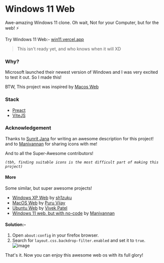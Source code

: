 # Windows 11 Web

Awe-amazing Windows 11 clone. Oh wait, Not for your Computer, but for the web! ⚡

Try Windows 11 Web:- [win11.vercel.app](https://win11.vercel.app/)

> This isn't ready yet, and who knows when it will XD

### Why?

Microsoft launched their newest version of Windows and I was very excited to test it out. So I made this!

BTW, This project was inspired by [Macos Web](https://github.com/PuruVJ/macos-web)

### Stack

- [Preact](https://preactjs.com/)
- [ViteJS](http://vitejs.dev/)

### Acknowledgement

Thanks to [Sunrit Jana](https://twitter.com/JanaSunrise) for writing an awesome description for this project! and to [Manivannan](https://twitter.com/BeingMani97) for sharing icons with me!

And to all the Super-Awesome contributors!

_`(tbh, finding suitable icons is the most difficult part of making this project)`_

#### More

Some similar, but super awesome projects!

- [Windows XP Web](https://winxp.vercel.app/) by [sh1zuku](https://github.com/ShizukuIchi/winXP)
- [MacOS Web](https://macos.now.sh/) by [Puru Vijay](https://github.com/PuruVJ/macos-web)
- [Ubuntu Web](https://vivek9patel.github.io/) by [Vivek Patel](https://github.com/vivek9patel/vivek9patel.github.io)
- [Windows 11 web, but with no-code](https://windows11.webflow.io/) by [Manivannan](https://twitter.com/BeingMani97)

#### Solution:-

1. Open `about:config` in your firefox browser.
2. Search for `layout.css.backdrop-filter.enabled` and set it to `true`.
   <img src="https://i.ibb.co/RbmX1NN/image.png" alt="image" border="0">

That's it. Now you can enjoy this awesome web os with its full glory!
